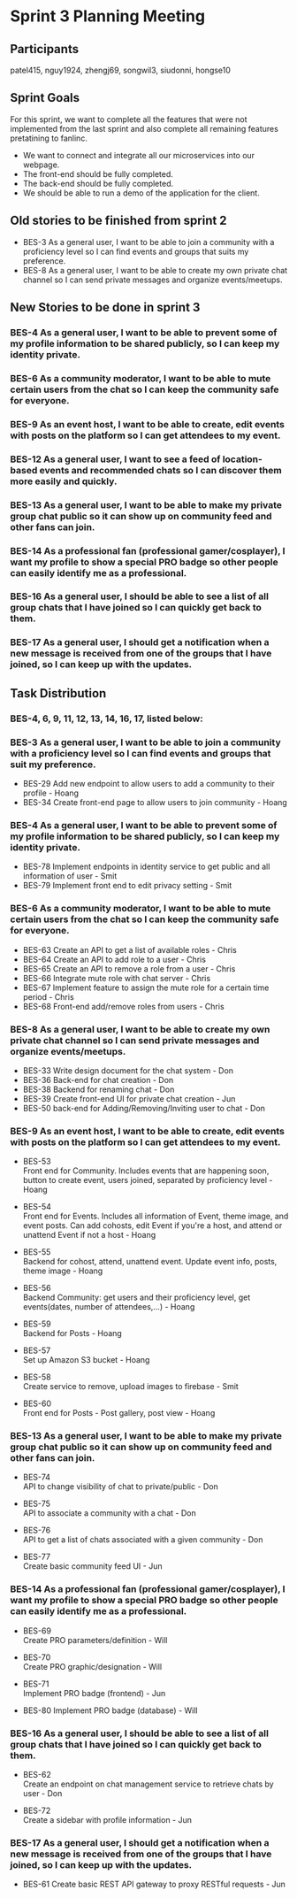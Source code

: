 # Sprint 3 Planning Meeting

## Participants

patel415, nguy1924, zhengj69, songwil3, siudonni, hongse10

## Sprint Goals

For this sprint, we want to complete all the features that were not implemented from the last sprint and also complete all remaining features pretatining to fanlinc.

* We want to connect and integrate all our microservices into our webpage.
* The front-end should be fully completed.
* The back-end should be fully completed.
* We should be able to run a demo of the application for the client.

## Old stories to be finished from sprint 2

* BES-3
As a general user, I want to be able to join a community with a proficiency level so I can find events and groups that suits my preference.
* BES-8
As a general user, I want to be able to create my own private chat channel so I can send private messages and organize events/meetups.

## New Stories to be done in sprint 3

### BES-4 As a general user, I want to be able to prevent some of my profile information to be shared publicly, so I can keep my identity private.

### BES-6 As a community moderator, I want to be able to mute certain users from the chat so I can keep the community safe for everyone.

### BES-9 As an event host, I want to be able to create, edit events with posts on the platform so I can get attendees to my event.

### BES-12 As a general user, I want to see a feed of location-based events and recommended chats so I can discover them more easily and quickly.

### BES-13 As a general user, I want to be able to make my private group chat public so it can show up on community feed and other fans can join.

### BES-14 As a professional fan (professional gamer/cosplayer), I want my profile to show a special PRO badge so other people can easily identify me as a professional.

### BES-16 As a general user, I should be able to see a list of all group chats that I have joined so I can quickly get back to them.

### BES-17 As a general user, I should get a notification when a new message is received from one of the groups that I have joined, so I can keep up with the updates.


## Task Distribution

### BES-4, 6, 9, 11, 12, 13, 14, 16, 17, listed below:


### BES-3 As a general user, I want to be able to join a community with a proficiency level so I can find events and groups that suit my preference.

* BES-29
Add new endpoint to allow users to add a community to their profile - Hoang
* BES-34
Create front-end page to allow users to join community - Hoang

### BES-4 As a general user, I want to be able to prevent some of my profile information to be shared publicly, so I can keep my identity private.

* BES-78
Implement endpoints in identity service to get public and all information of user - Smit
* BES-79
Implement front end to edit privacy setting - Smit

### BES-6 As a community moderator, I want to be able to mute certain users from the chat so I can keep the community safe for everyone.

* BES-63
Create an API to get a list of available roles - Chris
* BES-64
Create an API to add role to a user - Chris
* BES-65
Create an API to remove a role from a user - Chris
* BES-66
Integrate mute role with chat server - Chris
* BES-67
Implement feature to assign the mute role for a certain time period - Chris
* BES-68
Front-end add/remove roles from users - Chris

### BES-8 As a general user, I want to be able to create my own private chat channel so I can send private messages and organize events/meetups.
* BES-33
Write design document for the chat system - Don
* BES-36
Back-end for chat creation - Don
* BES-38
Backend for renaming chat - Don
* BES-39
Create front-end UI for private chat creation - Jun
* BES-50
back-end for Adding/Removing/Inviting user to chat - Don

### BES-9 As an event host, I want to be able to create, edit events with posts on the platform so I can get attendees to my event.

* BES-53	
Front end for Community. Includes events that are happening soon, button to create event, users joined, separated by proficiency level - Hoang

* BES-54	
Front end for Events. Includes all information of Event, theme image, and event posts. Can add cohosts, edit Event if you're a host, and attend or unattend Event if not a host - Hoang

* BES-55	
Backend for cohost, attend, unattend event. Update event info, posts, theme image - Hoang

* BES-56	
Backend Community: get users and their proficiency level, get events(dates, number of attendees,...) - Hoang

* BES-59	
Backend for Posts - Hoang

* BES-57	
Set up Amazon S3 bucket - Hoang

* BES-58	
Create service to remove, upload images to firebase - Smit

* BES-60	
Front end for Posts - Post gallery, post view - Hoang

### BES-13 As a general user, I want to be able to make my private group chat public so it can show up on community feed and other fans can join.

* BES-74	
API to change visibility of chat to private/public - Don

* BES-75	
API to associate a community with a chat - Don

* BES-76	
API to get a list of chats associated with a given community - Don

* BES-77	
Create basic community feed UI - Jun

### BES-14 As a professional fan (professional gamer/cosplayer), I want my profile to show a special PRO badge so other people can easily identify me as a professional.

* BES-69	
Create PRO parameters/definition - Will

* BES-70	
Create PRO graphic/designation - Will

* BES-71	
Implement PRO badge (frontend) - Jun

* BES-80
Implement PRO badge (database) - Will

### BES-16 As a general user, I should be able to see a list of all group chats that I have joined so I can quickly get back to them.

* BES-62	
Create an endpoint on chat management service to retrieve chats by user - Don	

* BES-72	
Create a sidebar with profile information - Jun

### BES-17 As a general user, I should get a notification when a new message is received from one of the groups that I have joined, so I can keep up with the updates.

* BES-61
Create basic REST API gateway to proxy RESTful requests - Jun

